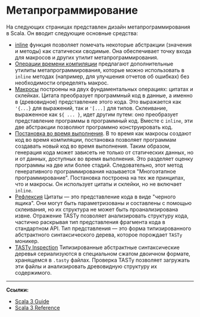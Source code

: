 # Метапрограммирование

На следующих страницах представлен дизайн метапрограммирования в Scala. 
Он вводит следующие основные средства:

- [inline](https://scalabook.gitflic.space/docs/scala/metaprogramming/inline) функция позволяет помечать некоторые абстракции (значения и методы) 
как статически сводимые. Она обеспечивает точку входа для макросов и других утилит метапрограммирования.
- [Операции времени компиляции](https://scalabook.gitflic.space/docs/scala/metaprogramming/compile-time-ops) 
предлагают дополнительные утилиты метапрограммирования, которые можно использовать в `inline` методах 
(например, для улучшения отчетов об ошибках) без необходимости определять макрос.
- [Макросы](https://scalabook.gitflic.space/docs/scala/metaprogramming/macros) построены на двух фундаментальных операциях: 
цитатах и склейках. 
Цитата преобразует программный код в данные, а именно в (древовидное) представление этого кода. 
Это выражается как `'{...}` для выражений, так и `'[...]` для типов. 
Склеивание, выраженное как `${ ... }`, идет другим путем: оно преобразует представление программы в программный код. 
Вместе с `inline`, эти две абстракции позволяют программно конструировать код. 
- [Постановка во время выполнения](https://scalabook.gitflic.space/docs/scala/metaprogramming/runtime-staging). 
В то время как макросы создают код во время компиляции, 
постановка позволяет программам создавать новый код во время выполнения. 
Таким образом, генерация кода может зависеть не только от статических данных, 
но и от данных, доступных во время выполнения. 
Это разделяет оценку программы на две или более стадий. 
Следовательно, этот метод генеративного программирования называется "Многоэтапное программирование". 
Постановка построена на тех же принципах, что и макросы. Он использует цитаты и склейки, но не включает `inline`. 
- [Рефлексия](https://scalabook.gitflic.space/docs/scala/metaprogramming/reflection) Цитаты — это представление кода в виде "черного ящика". 
Они могут быть параметризованы и составлены с помощью склеивания, но их структура не может быть проанализирована извне. 
Отражение TASTy позволяет анализировать структуру кода, 
частично раскрывая тип представления фрагмента кода в стандартном API. 
Тип представления — это форма типизированного абстрактного синтаксического дерева, которое порождает `TASTy` моникер. 
- [TASTy Inspection](https://scalabook.gitflic.space/docs/scala/metaprogramming/tasty-inspection) 
Типизированные абстрактные синтаксические деревья сериализуются в специальном сжатом двоичном формате, 
хранящемся в `.tasty` файлах. 
Проверка TASTy позволяет загружать эти файлы и анализировать древовидную структуру их содержимого.


---

**Ссылки:**

- [Scala 3 Guide](https://docs.scala-lang.org/scala3/guides/macros/)
- [Scala 3 Reference](https://docs.scala-lang.org/scala3/reference/metaprogramming.html)
